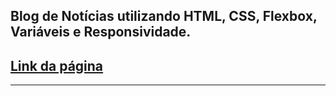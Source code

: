 ## Blog de Notícias utilizando HTML, CSS, Flexbox, Variáveis e Responsividade.

## [Link da página](https://prof-marneicardoso.github.io/blog-noticias-fs29/)

---

<!-- 
## Teste

### Parágrafos:

Texto

### Links:

[Blog de Notícias](https://prof-marneicardoso.github.io/blog-noticias-fs29/)

### Imagens:

<!-- Para mostrar uma imagem, adicione um ! no início --
![Esquilo](https://cdn.pixabay.com/photo/2025/09/14/19/45/squirrel-9834881_1280.jpg) -->
